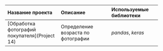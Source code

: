 | Название проекта | Описание | Используемые библиотеки | 
| :---------------------- | :---------------------- | :---------------------- |
| [Обработка фотографий покупателя](Project 14) | Определение возраста по фотографии | *pandas*, *keras* |
